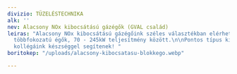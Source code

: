 ```yaml
---
divizio: TÜZELÉSTECHNIKA
alk: ''
nev: Alacsony NOx kibocsátású gázégők (GVAL család)
leiras: "Alacsony NOx kibocsátású gázégőink széles választékban elérhetőek: 1, 2 -és
  többfokozatú égők, 70 - 245kW teljesítmény között.\n\nPontos típus kiválasztásábán
  kollégáink készséggel segítenek! "
boritokep: "/uploads/alacsony-kibocsatasu-blokkego.webp"

---
```

